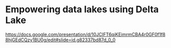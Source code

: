 # Empowering data lakes using Delta Lake

https://docs.google.com/presentation/d/10JCIFT6qiKEimrmCBA4r0GF0f1f88hjGEdCQzy1BU0g/edit#slide=id.g82337bd87d_0_0
